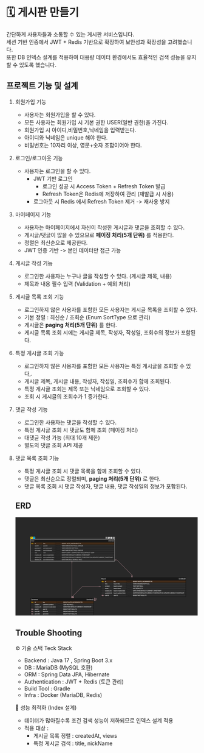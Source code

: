 # 🗓️ 게시판 만들기

  간단하게 사용자들과 소통할 수 있는 게시판 서비스입니다.<br>
  세션 기반 인증에서 JWT + Redis 기반으로 확장하여 보안성과 확장성을 고려했습니다.<br>
  또한 DB 인덱스 설계를 적용하여 대용량 데이터 환경에서도 효율적인 검색 성능을 유지할 수 있도록 했습니다.

## 프로젝트 기능 및 설계
 1. 회원가입 기능
    - 사용자는 회원가입을 할 수 있다.
    - 모든 사용자는 회원가입 시 기본 권한 USER(일반 권한)을 가진다.
    - 회원가입 시 아이디,비밀번호,닉네임을 입력받는다.
    - 아이디와 닉네임은 unique 해야 한다.
    - 비밀번호는 10자리 이상, 영문+숫자 조합이어야 한다.
   
  2. 로그인/로그아웃 기능
     - 사용자는 로그인을 할 수 있다.
       - JWT 기반 로그인
         - 로그인 성공 시 Access Token + Refresh Token 발급
         - Refresh Token은 Redis에 저장하여 관리 (재발급 시 사용)
       - 로그아웃 시 Redis 에서 Refresh Token 제거 -> 재사용 방지
    
  3. 마이페이지 기능
     - 사용자는 마이페이지에서 자신이 작성한 게시글과 댓글을 조회할 수 있다.
     - 게시글/댓글이 많을 수 있으므로 **페이징 처리(5개 단위)** 를 적용한다.
     - 정렬은 최신순으로 제공한다.
     - JWT 인증 기반 -> 본인 데이터만 접근 가능
    
  4. 게시글 작성 기능
     - 로그인한 사용자는 누구나 글을 작성할 수 있다. (게시글 제목, 내용)
     - 제목과 내용 필수 입력 (Validation + 예외 처리)

  5. 게시글 목록 조회 기능
     - 로그인하지 않은 사용자를 포함한 모든 사용자는 게시글 목록을 조회할 수 있다.
     - 기본 정렬 : 최신순 / 조회순 (Enum SortType 으로 관리)
     - 게시글은 **paging 처리(5개 단위)** 를 한다.
     - 게시글 목록 조회 시에는 게시글 제목, 작성자, 작성일, 조회수의 정보가 포함된다.
    
  6. 특정 게시글 조회 가능
     - 로그인하지 않은 사용자를 포함한 모든 사용자는 특정 게시글을 조회할 수 있다,.
     - 게시글 제목, 게시글 내용, 작성자, 작성일, 조회수가 함께 조회된다.
     - 특정 게시글 조회는 제목 또는 닉네임으로 조회할 수 있다.
     - 조회 시 게시글의 조회수가 1 증가한다.
    
  7. 댓글 작성 기능
     - 로그인한 사용자는 댓글을 작성할 수 있다.
     - 특정 게시글 조회 시 댓글도 함께 조회 (페이징 처리)
     - 대댓글 작성 가능 (최대 10개 제한)
     - 별도의 댓글 조회 API 제공
    
  8. 댓글 목록 조회 기능
     - 특정 게시글 조회 시 댓글 목록을 함께 조회할 수 있다.
     - 댓글은 최신순으로 정렬되며, **paging 처리(5개 단위)** 로 한다.
     - 댓글 목록 조회 시 댓글 작성자, 댓글 내용, 댓글 작성일의 정보가 포함된다.
    


     ## ERD
     ![ERD](./docs/community.png)

     ## Trouble Shooting

     ⚙️ 기술 스택 Teck Stack
     - Backend : Java 17 , Spring Boot 3.x
     - DB : MariaDB (MySQL 호환)
     - ORM : Spring Data JPA, Hibernate
     - Authentication : JWT + Redis (토큰 관리)
     - Build Tool : Gradle
     - Infra : Docker (MariaDB, Redis)

     🚀 성능 최적화 (Index 설계)
     - 데이터가 많아질수록 조건 검색 성능이 저하되므로 인덱스 설계 적용
     - 적용 대상 :
          - 게시글 목록 정렬 : createdAt, views
          - 특정 게시글 검색 : title, nickName


  
   
  
  
